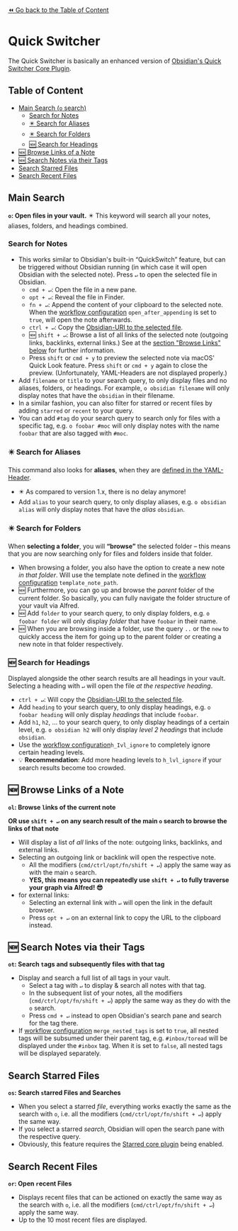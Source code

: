 [⏪ Go back to the Table of Content](README.md#Feature%20Overview)

# Quick Switcher
The Quick Switcher is basically an enhanced version of [Obsidian's Quick Switcher Core Plugin](https://help.obsidian.md/Plugins/Quick+switcher).

## Table of Content
- [Main Search (`o` search)](#Main%20Search)
	- [Search for Notes](#Search%20for%20Notes)
	- [✴️ Search for Aliases](#%E2%9C%B4%EF%B8%8F%20Search%20for%20Aliases)
	- [✴️ Search for Folders](#%E2%9C%B4%EF%B8%8F%20Search%20for%20Folders)
	- [🆕 Search for Headings](#%F0%9F%86%95%20Search%20for%20Headings)
- [🆕 Browse Links of a Note](#%F0%9F%86%95%20Browse%20Links%20of%20a%20Note)
- [🆕 Search Notes via their Tags](#%F0%9F%86%95%20Search%20Notes%20via%20their%20Tags)
- [Search Starred Files](#Search%20Starred%20Files)
- [Search Recent Files](#Search%20Recent%20Files)

## Main Search
**`o`: Open files in your vault.**
✴️ This keyword will search all your notes, aliases, folders, and headings combined.

### Search for Notes
- This works similar to Obsidian's built-in “QuickSwitch” feature, but can be triggered without Obsidian running (in which case it will open Obsidian with the selected note). Press `↵` to open the selected file in Obsidian.
	- `cmd + ↵`: Open the file in a new pane.
	- `opt + ↵`: Reveal the file in Finder.
	- `fn + ↵`: Append the content of your clipboard to the selected note. When the [workflow configuration](documentation/Workflow%20Configuration.md#Quick%20Switcher) `open_after_appending` is set to `true`, will open the note afterwards.
	- `ctrl + ↵`: Copy the [Obsidian-URI to the selected file](https://help.obsidian.md/Advanced+topics/Using+obsidian+URI#Action+`hook-get-address`).
	- 🆕 `shift + ↵`: Browse a list of all links of the selected note (outgoing links, backlinks, external links.) See at the [section "Browse Links" below](#%F0%9F%86%95%20Browse%20Links%20of%20the%20Current%20Note) for further information.
	- Press `shift` or `cmd + y` to preview the selected note via macOS' Quick Look feature. Press `shift` or `cmd + y` again to close the preview. (Unfortunately, YAML-Headers are not displayed properly.)
- Add `filename` or `title` to your search query, to only display files and no aliases, folders, or headings. For example, `o obsidian filename` will only display notes that have the `obsidian` in their filename.
- In a similar fashion, you can also filter for starred or recent files by adding `starred` or `recent` to your query.
- You can add `#tag` do your search query to search only for files with a specific tag, e.g. `o foobar #moc` will only display notes with the name `foobar` that are also tagged with `#moc`.

### ✴️ Search for Aliases
This command also looks for **aliases**, when they are [defined in the YAML-Header](https://help.obsidian.md/How+to/Add+aliases+to+note#Set+aliases).
- ✴️ As compared to version 1.x, there is no delay anymore!
- Add `alias` to your search query, to only display aliases, e.g. `o obsidian alias` will only display notes that have the *alias* `obsidian`.

### ✴️ Search for Folders
When **selecting a folder**, you will **“browse”** the selected folder – this means that you are now searching only for files and folders inside that folder.
- When browsing a folder, you also have the option to create a new note _in that folder_. Will use the template note defined in the [workflow configuration](documentation/Workflow%20Configuration.md#New%20Note%20Creation) `template_note_path`.
- 🆕 Furthermore, you can go up and browse the *parent* folder of the current folder. So basically, you can fully navigate the folder structure of your vault via Alfred.
- 🆕 Add `folder` to your search query, to only display folders, e.g. `o foobar folder` will only display *folder* that have `foobar` in their name.
- 🆕 When you are browsing inside a folder, use the query `..` or the `new` to quickly access the item for going up to the parent folder or creating a new note in that folder respectively.

### 🆕 Search for Headings
Displayed alongside the other search results are all headings in your vault. Selecting a heading with `↵` will open the file *at the respective heading*.
- `ctrl + ↵`: Will copy the [Obsidian-URI to the selected file](https://help.obsidian.md/Advanced+topics/Using+obsidian+URI#Action+%60hook-get-address%60).
- Add `heading` to your search query, to only display headings, e.g. `o foobar heading` will only display *headings* that include `foobar`.
- Add `h1`, `h2`, … to your search query, to only display headings of a certain level, e.g. `o obsidian h2` will only display *level 2 headings* that include `obsidian`.
- Use the [workflow configuration](documentation/Workflow%20Configuration.md#Quick%20Switcher)`h_Ivl_ignore` to completely ignore certain heading levels.
- 💡 **Recommendation**: Add more heading levels to `h_lvl_ignore` if your search results become too crowded.

## 🆕 Browse Links of a Note
**`ol`: Browse `l`inks of the current note**

**OR use `shift + ↵` on any search result of the main `o` search to browse the links of that note**

- Will display a list of *all* links of the note: outgoing links, backlinks, and external links.
- Selecting an outgoing link or backlink will open the respective note.
	- All the modifiers (`cmd/ctrl/opt/fn/shift + ↵`) apply the same way as with the main `o` search.
	- **YES, this means you can repeatedly use `shift + ↵` to fully traverse your graph via Alfred! 😎**
- for external links:
	- Selecting an external link with `↵` will open the link in the default browser.
	- Press `opt + ↵` on an external link to copy the URL to the clipboard instead.

## 🆕 Search Notes via their Tags
**`ot`: Search `t`ags and subsequently files with that tag**
- Display and search a full list of all tags in your vault.
	- Select a tag with `↵` to display & search all notes with that tag.
	- In the subsequent list of your notes, all the modifiers (`cmd/ctrl/opt/fn/shift + ↵`) apply the same way as they do with the `o` search.
	- Press `cmd + ↵` instead to open Obsidian's search pane and search for the tag there.
- If [workflow configuration](/documentation/Workflow%20Configuration.md#Quick%20Switcher) `merge_nested_tags` is set to `true`, all nested tags will be subsumed under their parent tag, e.g. `#inbox/toread` will be displayed under the `#inbox` tag. When it is set to `false`, all nested tags will be displayed separately.

## Search Starred Files
**`os`: Search `s`tarred Files and Searches**
- When you select a starred *file*, everything works exactly the same as the search with `o`, i.e. all the modifiers (`cmd/ctrl/opt/fn/shift + ↵`) apply the same way.
- If you select a starred *search*, Obsidian will open the search pane with the respective query.
- Obviously, this feature requires the [Starred core plugin](https://help.obsidian.md/Plugins/Starred+notes) being enabled.

## Search Recent Files
**`or`: Open `r`ecent Files**
- Displays recent files that can be actioned on exactly the same way as the search with `o`, i.e. all the modifiers (`cmd/ctrl/opt/fn/shift + ↵`) apply the same way.
- Up to the 10 most recent files are displayed.
